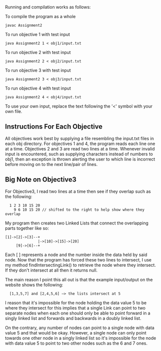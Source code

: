 Running and compilation works as follows:

To compile the program as a whole
```
javac Assignment2
```

To run objective 1 with test input
```
java Assignment2 1 < obj1/input.txt
```

To run objective 2 with test input
```
java Assignment2 2 < obj2/input.txt
```

To run objective 3 with test input
```
java Assignment2 3 < obj3/input.txt
```

To run objective 4 with test input
```
java Assignment2 4 < obj4/input.txt
```

To use your own input, replace the text following the '<' symbol with your own
file.

Instructions For Each Objective
-------------------------------
All objectives work best by supplying a file resembling the input.txt files in
each obj directory. For objectives 1 and 4, the program reads each line one at
a time. Objectives 2 and 3 are read two lines at a time. Whenever invalid input
is encountered, such as supplying characters instead of numbers to obj1, then an
exception is thrown alerting the user to which line is incorrect before moving on
to the next line/pair of lines.

Big Note on Objective3
-------------------------------
For Objective3, I read two lines at a time then see if they overlap such as the
following:

```
  1 2 3 10 15 20
    9 6 10 15 20 // shifted to the right to help show where they overlap
```

My program then creates two Linked Lists that connect the overlapping parts together
like so:

```
[1]->[2]->[3]--+
               |->[10]->[15]->[20]
     [9]->[6]--+
```

Each [ ] represents a node and the number inside the data held by said node. Now
that the program has forced these two lines to intersect, I use my method
findIntersectingLink() to retrieve the node where they intersect. If they don't
intersect at all then it returns null.

The main reason I point this all out is that the example input/output on the website
shows the following:

```
  [1,3,5,7] and [2,4,5,6] —> the lists intersect at 5
```

I reason that it's impossible for the node holding the data value 5 to be where they
intersect for this implies that a single Link can point to two separate nodes when
each one should only be able to point forward in a singly linked list and forwards and
backwards in a doubly linked list.

On the contrary, any number of nodes can point to a single node with data value 5
and that would be okay. However, a single node can only point towards one other node
in a singly linked list so it's impossible for the node with data value 5 to point to
two other nodes such as the 6 and 7 ones.

